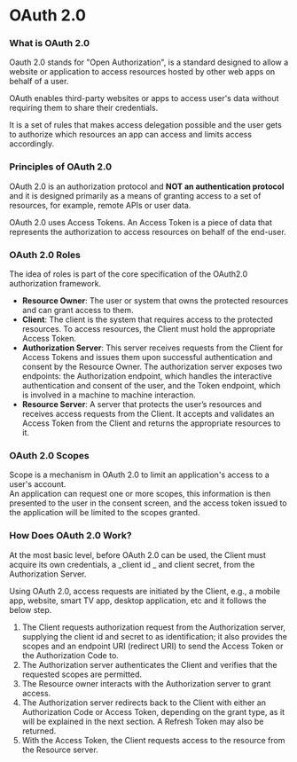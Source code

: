 
# OAuth 2.0

### What is OAuth 2.0
Oauth 2.0 stands for "Open Authorization", is a standard designed to allow a website or application to access resources hosted by other web apps on behalf of a user.

OAuth enables third-party websites or apps to access user's data without requiring them to share their credentials.

It is a set of rules that makes access delegation possible and the user gets to authorize which resources an app can access and limits access accordingly.

### Principles of OAuth 2.0
OAuth 2.0 is an authorization protocol and **NOT an authentication protocol** and it is designed primarily as a means of granting access to a set of resources, for example, remote APIs or user data.

OAuth 2.0 uses Access Tokens. An Access Token is a piece of data that represents the authorization to access resources on behalf of the end-user.

### OAuth 2.0 Roles
The idea of roles is part of the core specification of the OAuth2.0 authorization framework.
* **Resource Owner**: The user or system that owns the protected resources and can grant access to them.
* **Client**: The client is the system that requires access to the protected resources. To access resources, the Client must hold the appropriate Access Token.
* **Authorization Server**: This server receives requests from the Client for Access Tokens and issues them upon successful authentication and consent by the Resource Owner. The authorization server exposes two endpoints: the Authorization endpoint, which handles the interactive authentication and consent of the user, and the Token endpoint, which is involved in a machine to machine interaction.
* **Resource Server**: A server that protects the user’s resources and receives access requests from the Client. It accepts and validates an Access Token from the Client and returns the appropriate resources to it.

### OAuth 2.0 Scopes

Scope is a mechanism in OAuth 2.0 to limit an application's access to a user's account.<br/>
An application can request one or more scopes, this information is then presented to the user in the consent screen, and the access token issued to the application will be limited to the scopes granted.<br/>

### How Does OAuth 2.0 Work?

At the most basic level, before OAuth 2.0 can be used, the Client must acquire its own credentials, a _client id _ and client secret, from the Authorization Server.

Using OAuth 2.0, access requests are initiated by the Client, e.g., a mobile app, website, smart TV app, desktop application, etc and it follows the below step.
1. The Client requests authorization request from the Authorization server, supplying the client id and secret to as identification; it also provides the scopes and an endpoint URI (redirect URI) to send the Access Token or the Authorization Code to.
2. The Authorization server authenticates the Client and verifies that the requested scopes are permitted.
3. The Resource owner interacts with the Authorization server to grant access.
4. The Authorization server redirects back to the Client with either an Authorization Code or Access Token, depending on the grant type, as it will be explained in the next section. A Refresh Token may also be returned.
5. With the Access Token, the Client requests access to the resource from the Resource server.

